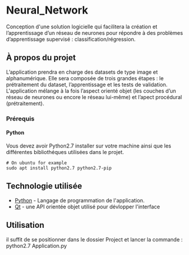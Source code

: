 # Neural_Network
Conception d'une solution logicielle qui facilitera la création et l’apprentissage d’un réseau de neurones pour répondre à des problèmes d’apprentissage supervisé : classification/régression.

## À propos du projet

L’application prendra en charge des datasets de type image et alphanumérique. Elle sera composée de trois grandes étapes : le prétraitement du dataset, l’apprentissage et les tests de validation.
L'application mélange à la fois l’aspect orienté objet (les couches d’un réseau de neurones ou encore le réseau lui-même) et l’apect procédural (prétraitement).

### Prérequis

#### Python

Vous devez avoir Python2.7 installer sur votre machine ainsi que les différentes bibliothéques utilisées dans le projet.

```
# On ubuntu for example
sudo apt install python2.7 python2.7-pip

```

## Technologie utilisée

- [Python](https://www.python.org/) - Langage de programmation de l'application.
- [Qt](https://www.qt.io/) - une API orientée objet utilisé pour dévlopper l'interface

## Utilisation
il suffit de se positionner dans le dossier Project et lancer la commande : python2.7 Application.py

